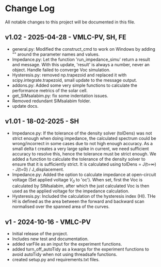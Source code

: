 Change Log
==========
All notable changes to this project will be documented in this file.

v1.02 - 2025-04-28 - VMLC-PV, SH, FE
------------------------------------
- general.py: Modified the construct_cmd to work on Windows by adding "" around the parameter names and values.
- Impedance.py: Let the function 'run_impedance_simu' return a result and message. With this update, 'result' is always a number, never an object. Handle failed to converge Voc simulation.
- Hysteresis.py: removed np.trapezoid and replaced it with scipy.integrate.trapezoid, small update to the message output.
- addons.py: Added some very simple functions to calculate the performance metrics of the solar cell. 
- get_SIMsalabim.py: fix some indentation issues.
- Removed redundant SIMsalabim folder.
- update docs.


v1.01 - 18-02-2025 - SH
------------------------
- Impedance.py: If the tolerance of the density solver (tolDens) was not strict enough when doing impedance, the calculated spectrum could be wrong/incorrect in some cases due to not high enough accuracy. As a small delta t creates a very large spike in current, we need sufficient accuracy to resolve this, hence the tolerance must be strict enough. We added a function to calculate the tolerance of the density solver to ensure that it is sufficiently strict. It is calculated using tolDens = J(t=∞) - J(t=0) / J_displacement.
- Impedance.py: Added the option to calculate impedance at open-circuit voltage (Set applied voltage *V<sub>0</sub>* to 'oc'). When set, first the Voc is calculated by SIMsalabim, after which the just calculated Voc is then used as the applied voltage for the impedance calculation.
- Hysteresis.py: Included the calculation of the hysteresis index (HI). THe HI is defined as the area between the forward and backward scan normalised over the spanned area of the curves.


v1 - 2024-10-16 - VMLC-PV
--------------------------
- Initial release of the project.
- Includes new test and documentation.
- added varFile as an input for the experiment functions.
- added turn_off_autoTidy as a kwargs for the experiment functions to avoid autoTidy when not using threadsafe functions.
- created setup.py and requirements.txt files.